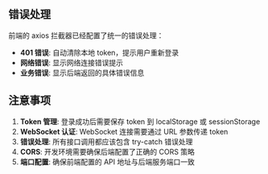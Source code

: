 ## 错误处理

前端的 axios 拦截器已经配置了统一的错误处理：

- **401 错误**: 自动清除本地 token，提示用户重新登录
- **网络错误**: 显示网络连接错误提示
- **业务错误**: 显示后端返回的具体错误信息

## 注意事项

1. **Token 管理**: 登录成功后需要保存 token 到 localStorage 或 sessionStorage
2. **WebSocket 认证**: WebSocket 连接需要通过 URL 参数传递 token
3. **错误处理**: 所有接口调用都应该包含 try-catch 错误处理
4. **CORS**: 开发环境需要确保后端配置了正确的 CORS 策略
5. **端口配置**: 确保前端配置的 API 地址与后端服务端口一致